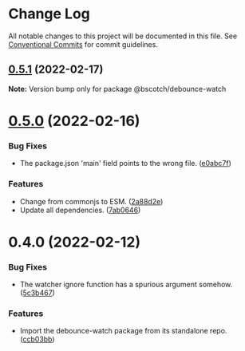 # Change Log

All notable changes to this project will be documented in this file.
See [Conventional Commits](https://conventionalcommits.org) for commit guidelines.

## [0.5.1](https://github.com/bscotch/tools/compare/@bscotch/debounce-watch@0.5.0...@bscotch/debounce-watch@0.5.1) (2022-02-17)

**Note:** Version bump only for package @bscotch/debounce-watch





# [0.5.0](https://github.com/bscotch/tools/compare/@bscotch/debounce-watch@0.4.0...@bscotch/debounce-watch@0.5.0) (2022-02-16)


### Bug Fixes

* The package.json 'main' field points to the wrong file. ([e0abc7f](https://github.com/bscotch/tools/commit/e0abc7fc8fe67e59355123ee524ecbd338c79116))


### Features

* Change from commonjs to ESM. ([2a88d2e](https://github.com/bscotch/tools/commit/2a88d2e22c14b946bc7df5d661e03af525719b51))
* Update all dependencies. ([7ab0646](https://github.com/bscotch/tools/commit/7ab0646cfd7ddc2d975fcf23835d3ff3dfb1259a))





# 0.4.0 (2022-02-12)


### Bug Fixes

* The watcher ignore function has a spurious argument somehow. ([5c3b467](https://github.com/bscotch/tools/commit/5c3b46729c5ce3c838fe233581f7f5a8e3c4e105))


### Features

* Import the debounce-watch package from its standalone repo. ([ccb03bb](https://github.com/bscotch/tools/commit/ccb03bbcee29844637097e1a1932982f87c79d9a))
